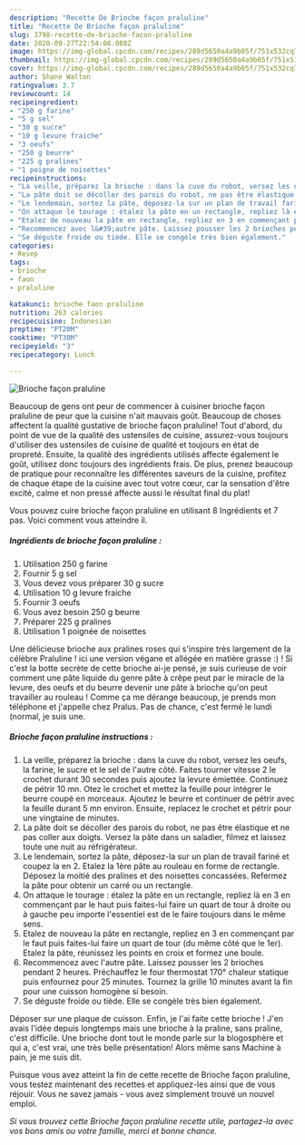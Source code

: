 ```yaml
---
description: "Recette De Brioche façon praluline"
title: "Recette De Brioche façon praluline"
slug: 3798-recette-de-brioche-facon-praluline
date: 2020-09-27T22:54:08.088Z
image: https://img-global.cpcdn.com/recipes/289d5650a4a9b05f/751x532cq70/brioche-facon-praluline-photo-principale-de-la-recette.jpg
thumbnail: https://img-global.cpcdn.com/recipes/289d5650a4a9b05f/751x532cq70/brioche-facon-praluline-photo-principale-de-la-recette.jpg
cover: https://img-global.cpcdn.com/recipes/289d5650a4a9b05f/751x532cq70/brioche-facon-praluline-photo-principale-de-la-recette.jpg
author: Shane Walton
ratingvalue: 3.7
reviewcount: 14
recipeingredient:
- "250 g farine"
- "5 g sel"
- "30 g sucre"
- "10 g levure fraiche"
- "3 oeufs"
- "250 g beurre"
- "225 g pralines"
- "1 poigne de noisettes"
recipeinstructions:
- "La veille, préparez la brioche : dans la cuve du robot, versez les oeufs, la farine, le sucre et le sel de l&#39;autre côté. Faites tourner vitesse 2 le crochet durant 30 secondes puis ajoutez la levure émiettée. Continuez de pétrir 10 mn. Otez le crochet et mettez la feuille pour intégrer le beurre coupé en morceaux. Ajoutez le beurre et continuer de pétrir avec la feuille durant 5 mn environ. Ensuite, replacez le crochet et pétrir pour une vingtaine de minutes."
- "La pâte doit se décoller des parois du robot, ne pas être élastique et ne pas coller aux doigts. Versez la pâte dans un saladier, filmez et laissez toute une nuit au réfrigérateur."
- "Le lendemain, sortez la pâte, déposez-la sur un plan de travail fariné et coupez la en 2. Etalez la 1ère pâte au rouleau en forme de rectangle. Déposez la moitié des pralines et des noisettes concassées. Refermez la pâte pour obtenir un carré ou un rectangle."
- "On attaque le tourage : étalez la pâte en un rectangle, repliez là en 3 en commençant par le haut puis faites-lui faire un quart de tour à droite ou à gauche peu importe l&#39;essentiel est de le faire toujours dans le même sens."
- "Etalez de nouveau la pâte en rectangle, repliez en 3 en commençant par le faut puis faites-lui faire un quart de tour (du même côté que le 1er). Etalez la pâte, réunissez les points en croix et formez une boule."
- "Recommencez avec l&#39;autre pâte. Laissez pousser les 2 brioches pendant 2 heures. Préchauffez le four thermostat 170° chaleur statique puis enfournez pour 25 minutes. Tournez la grille 10 minutes avant la fin pour une cuisson homogène si besoin."
- "Se déguste froide ou tiède. Elle se congèle très bien également."
categories:
- Resep
tags:
- brioche
- faon
- praluline

katakunci: brioche faon praluline 
nutrition: 263 calories
recipecuisine: Indonesian
preptime: "PT20M"
cooktime: "PT38M"
recipeyield: "3"
recipecategory: Lunch

---
```



![Brioche façon praluline](https://img-global.cpcdn.com/recipes/289d5650a4a9b05f/751x532cq70/brioche-facon-praluline-photo-principale-de-la-recette.jpg)

Beaucoup de gens ont peur de commencer à cuisiner brioche façon praluline de peur que la cuisine n'ait mauvais goût. Beaucoup de choses affectent la qualité gustative de brioche façon praluline! Tout d'abord, du point de vue de la qualité des ustensiles de cuisine, assurez-vous toujours d'utiliser des ustensiles de cuisine de qualité et toujours en état de propreté. Ensuite, la qualité des ingrédients utilisés affecte également le goût, utilisez donc toujours des ingrédients frais. De plus, prenez beaucoup de pratique pour reconnaître les différentes saveurs de la cuisine, profitez de chaque étape de la cuisine avec tout votre cœur, car la sensation d'être excité, calme et non pressé affecte aussi le résultat final du plat!

<!--inarticleads1-->

Vous pouvez cuire brioche façon praluline en utilisant 8 Ingrédients et 7 pas. Voici comment vous atteindre il.

##### Ingrédients de brioche façon praluline :

1. Utilisation 250 g farine
1. Fournir 5 g sel
1. Vous devez vous préparer 30 g sucre
1. Utilisation 10 g levure fraiche
1. Fournir 3 oeufs
1. Vous avez besoin 250 g beurre
1. Préparer 225 g pralines
1. Utilisation 1 poignée de noisettes


Une délicieuse brioche aux pralines roses qui s&#39;inspire très largement de la célèbre Praluline ! ici une version végane et allégée en matière grasse :) ! Si c&#39;est la botte secrète de cette brioche ai-je pensé, je suis curieuse de voir comment une pâte liquide du genre pâte à crêpe peut par le miracle de la levure, des oeufs et du beurre devenir une pâte à brioche qu&#39;on peut travailler au rouleau ! Comme ça me dérange beaucoup, je prends mon téléphone et j&#39;appelle chez Pralus. Pas de chance, c&#39;est fermé le lundi (normal, je suis une. 

<!--inarticleads2-->

##### Brioche façon praluline instructions :

1. La veille, préparez la brioche : dans la cuve du robot, versez les oeufs, la farine, le sucre et le sel de l&#39;autre côté. Faites tourner vitesse 2 le crochet durant 30 secondes puis ajoutez la levure émiettée. Continuez de pétrir 10 mn. Otez le crochet et mettez la feuille pour intégrer le beurre coupé en morceaux. Ajoutez le beurre et continuer de pétrir avec la feuille durant 5 mn environ. Ensuite, replacez le crochet et pétrir pour une vingtaine de minutes.
1. La pâte doit se décoller des parois du robot, ne pas être élastique et ne pas coller aux doigts. Versez la pâte dans un saladier, filmez et laissez toute une nuit au réfrigérateur.
1. Le lendemain, sortez la pâte, déposez-la sur un plan de travail fariné et coupez la en 2. Etalez la 1ère pâte au rouleau en forme de rectangle. Déposez la moitié des pralines et des noisettes concassées. Refermez la pâte pour obtenir un carré ou un rectangle.
1. On attaque le tourage : étalez la pâte en un rectangle, repliez là en 3 en commençant par le haut puis faites-lui faire un quart de tour à droite ou à gauche peu importe l&#39;essentiel est de le faire toujours dans le même sens.
1. Etalez de nouveau la pâte en rectangle, repliez en 3 en commençant par le faut puis faites-lui faire un quart de tour (du même côté que le 1er). Etalez la pâte, réunissez les points en croix et formez une boule.
1. Recommencez avec l&#39;autre pâte. Laissez pousser les 2 brioches pendant 2 heures. Préchauffez le four thermostat 170° chaleur statique puis enfournez pour 25 minutes. Tournez la grille 10 minutes avant la fin pour une cuisson homogène si besoin.
1. Se déguste froide ou tiède. Elle se congèle très bien également.


Déposer sur une plaque de cuisson. Enfin, je l&#39;ai faite cette brioche ! J&#39;en avais l&#39;idée depuis longtemps mais une brioche à la praline, sans praline, c&#39;est difficile. Une brioche dont tout le monde parle sur la blogosphère et qui a, c&#39;est vrai, une très belle présentation! Alors même sans Machine à pain, je me suis dit. 

<!--inarticleads1-->

<p>
Puisque vous avez atteint la fin de cette recette de Brioche façon praluline, vous testez maintenant des recettes et appliquez-les ainsi que de vous réjouir. Vous ne savez jamais - vous avez simplement trouvé un nouvel emploi.
</p>

<p>
<i>Si vous trouvez cette Brioche façon praluline recette utile, partagez-la avec vos bons amis ou votre famille, merci et bonne chance.</i>
</p>
